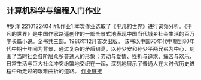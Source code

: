 ## 计算机科学与编程入门作业
#罗洋 2210122404
#1.作业1
本次作业选取了《平凡的世界》进行词频分析。《平凡的世界》是中国作家路遥创作的一部全景式地表现中国当代城乡社会生活的百万字长篇小说。全书共三部。1986年12月首次出版。
该书以中国70年代中期到80年代中期十年间为背景，通过复杂的矛盾纠葛，以孙少安和孙少平两兄弟为中心，刻画了当时社会各阶层众多普通人的形象；劳动与爱情、挫折与追求、痛苦与欢乐、日常生活与巨大社会冲突纷繁地交织在一起，深刻地展示了普通人在大时代历史进程中所走过的艰难曲折的道路。
[作业链接](https://modi.github.io/平凡的世界人物词云.html)
